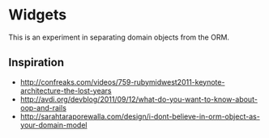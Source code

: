 # Widgets

This is an experiment in separating domain objects from the ORM.

## Inspiration

* http://confreaks.com/videos/759-rubymidwest2011-keynote-architecture-the-lost-years
* http://avdi.org/devblog/2011/09/12/what-do-you-want-to-know-about-oop-and-rails
* http://sarahtaraporewalla.com/design/i-dont-believe-in-orm-object-as-your-domain-model